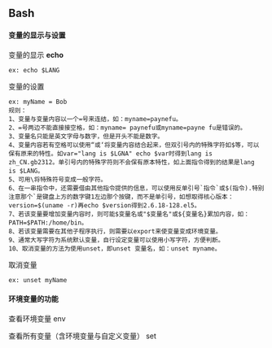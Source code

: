 ## Bash

#### 变量的显示与设置 ####

变量的显示 **echo**  

```
ex: echo $LANG
```

变量的设置

```
ex: myName = Bob
规则：
1、变量与变量内容以一个=号来连结，如：myname=paynefu。
2、=号两边不能直接接空格，如：myname= paynefu或myname=payne fu是错误的。
3、变量名只能是英文字母与数字，但是开头不能是数字。
4、变量内容若有空格可以使用“或‘将变量内容结合起来，但双引号内的特殊字符如$等，可以保有原来的特性。如var="lang is $LGNA" echo $var时得到lang is zh_CN.gb2312。单引号内的特殊字符则不会保有原本特性，如上面指令得到的结果是lang is $LANG。
5、可用\将特殊符号变成一般字符。
6、在一串指令中，还需要借由其他指令提供的信息，可以使用反单引号`指令`或$(指令).特别注意那个`是键盘上方的数字键1左边那个按键，而不是单引号，如想取得核心版本：version=$(uname -r)再echo $version得到2.6.18-128.el5。
7、若该变量要增加变量内容时，则可能$变量名或"$变量名"或${变量名}累加内容，如：PATH=$PATH:/home/bin。
8、若该变量需要在其他子程序执行，则需要以export来使变量变成环境变量。
9、通常大写字符为系统默认变量，自行设定变量可以使用小写字符，方便判断。
10、取消变量的方法为使用unset，即unset 变量名，如：unset myname。
```

取消变量

```
ex: unset myName
```

#### 环境变量的功能 ####

查看环境变量 env

查看所有变量（含环境变量与自定义变量） set



